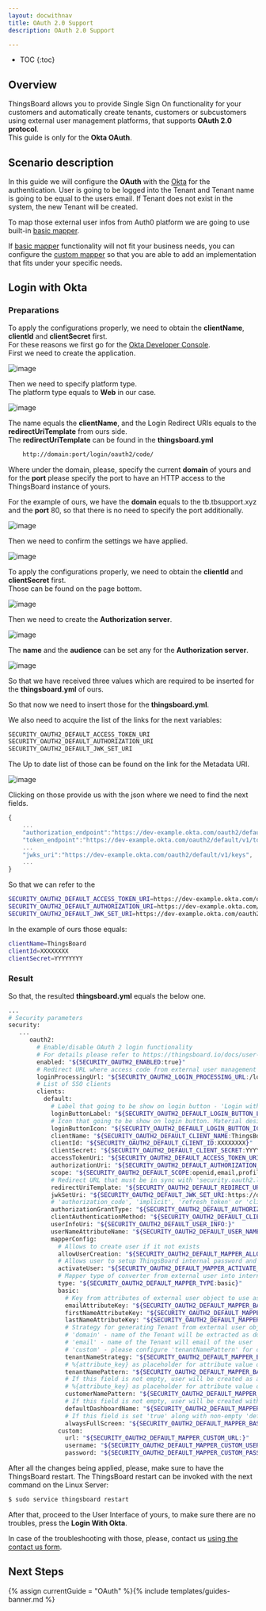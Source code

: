 ```yaml
---
layout: docwithnav
title: OAuth 2.0 Support
description: OAuth 2.0 Support

---
```


* TOC
{:toc}

## Overview
ThingsBoard allows you to provide Single Sign On functionality for your customers and automatically create tenants, customers or subcustomers using external user management platforms, that supports **OAuth 2.0 protocol**.  
This guide is only for the **Okta OAuth**. 
## Scenario description

In this guide we will configure the **OAuth** with the [Okta](https://www.okta.com/) for the authentication. 
User is going to be logged into the Tenant and Tenant name is going to be equal to the users email.
If Tenant does not exist in the system, the new Tenant will be created.

To map those external user infos from Auth0 platform we are going to use built-in [basic mapper](/docs/user-guide/oauth-2-support/#basic-mapper). 

If [basic mapper](/docs/user-guide/oauth-2-support/#basic-mapper) functionality will not fit your business needs, you can configure the [custom mapper](/docs/user-guide/oauth-2-support/#custom-mapper)  so that you are able to add an implementation that fits under your specific needs.

## Login with Okta

### Preparations 
To apply the configurations properly, we need to obtain the **clientName**,  **clientId** and **clientSecret** first.  
For these reasons we first go for the [Okta Developer Console](https://developer.okta.com/).  
First we need to create the application. 

![image](https://img.tbqa.cloud/user-guide/oauth-2-support/okta/okta-go-for-application.png)

Then we need to specify platform type.  
The platform type equals to **Web** in our case. 

![image](https://img.tbqa.cloud/user-guide/oauth-2-support/okta/okta-go-for-application-creation-1.png)

The name equals the **clientName**, and the Login Redirect URIs equals to the **redirectUriTemplate** from ours side.   
The  **redirectUriTemplate** can be found in the **thingsboard.yml**

```bash
    http://domain:port/login/oauth2/code/
```  

Where under the domain, please, specify the current **domain** of yours and for the **port** please specify the port to have an HTTP access to the ThingsBoard instance of yours.  

For the example of ours, we have the **domain** equals to the tb.tbsupport.xyz and the **port** 80, so that there is no need to specify the port additionally.  
 

![image](https://img.tbqa.cloud/user-guide/oauth-2-support/okta/okta-go-for-application-creation-2.png)

Then we need to confirm the settings we have applied.
  
![image](https://img.tbqa.cloud/user-guide/oauth-2-support/okta/okta-go-for-application-creation-3.png)

To apply the configurations properly, we need to obtain the **clientId** and **clientSecret** first.  
Those can be found on the page bottom. 

![image](https://img.tbqa.cloud/user-guide/oauth-2-support/okta/okta-go-for-application-creation-clientIdSecret.png)


Then we need to create the **Authorization server**.

![image](https://img.tbqa.cloud/user-guide/oauth-2-support/okta/okta-go-for-authorization-server-creation.png)

The **name** and the **audience** can be set any for the **Authorization server**.

![image](https://img.tbqa.cloud/user-guide/oauth-2-support/okta/okta-go-for-authorization-server-creation-1.png)


So that we have received three values which are required to be inserted for the **thingsboard.yml** of ours.  

So that now we need to insert those for the **thingsboard.yml**. 

We also need to acquire the list of the links for the next variables:  

```bash
SECURITY_OAUTH2_DEFAULT_ACCESS_TOKEN_URI
SECURITY_OAUTH2_DEFAULT_AUTHORIZATION_URI
SECURITY_OAUTH2_DEFAULT_JWK_SET_URI
```

The Up to date list of those can be found on the link for the Metadata URI. 

![image](https://img.tbqa.cloud/user-guide/oauth-2-support/okta/okta-go-for-authorization-server-creation-2.png)

Clicking on those provide us with the json where we need to find the next fields.

```js
{
    ...
	"authorization_endpoint":"https://dev-example.okta.com/oauth2/default/v1/authorize",
	"token_endpoint":"https://dev-example.okta.com/oauth2/default/v1/token",
    ...
	"jwks_uri":"https://dev-example.okta.com/oauth2/default/v1/keys",
    ...	
}
```

So that we can refer to the 
```bash
SECURITY_OAUTH2_DEFAULT_ACCESS_TOKEN_URI=https://dev-example.okta.com/oauth2/default/v1/token
SECURITY_OAUTH2_DEFAULT_AUTHORIZATION_URI=https://dev-example.okta.com/oauth2/default/v1/authorize
SECURITY_OAUTH2_DEFAULT_JWK_SET_URI=https://dev-example.okta.com/oauth2/default/v1/keys
```

In the example of ours those equals: 
```bash
clientName=ThingsBoard
clientId=XXXXXXXX
clientSecret=YYYYYYYY
```


### Result

So that, the resulted **thingsboard.yml** equals the below one. 

```bash
...
# Security parameters
security:
   ...
      oauth2:
        # Enable/disable OAuth 2 login functionality
        # For details please refer to https://thingsboard.io/docs/user-guide/oauth-2-support/
        enabled: "${SECURITY_OAUTH2_ENABLED:true}"
        # Redirect URL where access code from external user management system will be processed
        loginProcessingUrl: "${SECURITY_OAUTH2_LOGIN_PROCESSING_URL:/login/oauth2/code/}"
        # List of SSO clients
        clients:
          default:
            # Label that going to be show on login button - 'Login with {loginButtonLabel}'
            loginButtonLabel: "${SECURITY_OAUTH2_DEFAULT_LOGIN_BUTTON_LABEL:Okta}"
            # Icon that going to be show on login button. Material design icon ID (https://material.angularjs.org/latest/api/directive/mdIcon)
            loginButtonIcon: "${SECURITY_OAUTH2_DEFAULT_LOGIN_BUTTON_ICON:}"
            clientName: "${SECURITY_OAUTH2_DEFAULT_CLIENT_NAME:ThingsBoard}"
            clientId: "${SECURITY_OAUTH2_DEFAULT_CLIENT_ID:XXXXXXXX}"
            clientSecret: "${SECURITY_OAUTH2_DEFAULT_CLIENT_SECRET:YYYYYYYY}"
            accessTokenUri: "${SECURITY_OAUTH2_DEFAULT_ACCESS_TOKEN_URI:https://dev-example.okta.com/oauth2/default/v1/token}"
            authorizationUri: "${SECURITY_OAUTH2_DEFAULT_AUTHORIZATION_URI:https://dev-example.okta.com/oauth2/default/v1/authorize}"
            scope: "${SECURITY_OAUTH2_DEFAULT_SCOPE:openid,email,profile}"
            # Redirect URL that must be in sync with 'security.oauth2.loginProcessingUrl', but domain name added
            redirectUriTemplate: "${SECURITY_OAUTH2_DEFAULT_REDIRECT_URI_TEMPLATE:http://tb.tbsupport.xyz/login/oauth2/code/}"
            jwkSetUri: "${SECURITY_OAUTH2_DEFAULT_JWK_SET_URI:https://dev-example.okta.com/oauth2/default/v1/keys}"
            # 'authorization_code', 'implicit', 'refresh_token' or 'client_credentials'
            authorizationGrantType: "${SECURITY_OAUTH2_DEFAULT_AUTHORIZATION_GRANT_TYPE:authorization_code}"
            clientAuthenticationMethod: "${SECURITY_OAUTH2_DEFAULT_CLIENT_AUTHENTICATION_METHOD:post}" # basic or post
            userInfoUri: "${SECURITY_OAUTH2_DEFAULT_USER_INFO:}"
            userNameAttributeName: "${SECURITY_OAUTH2_DEFAULT_USER_NAME_ATTRIBUTE_NAME:email}"
            mapperConfig:
              # Allows to create user if it not exists
              allowUserCreation: "${SECURITY_OAUTH2_DEFAULT_MAPPER_ALLOW_USER_CREATION:true}"
              # Allows user to setup ThingsBoard internal password and login over default Login window
              activateUser: "${SECURITY_OAUTH2_DEFAULT_MAPPER_ACTIVATE_USER:false}"
              # Mapper type of converter from external user into internal - 'basic' or 'custom'
              type: "${SECURITY_OAUTH2_DEFAULT_MAPPER_TYPE:basic}"
              basic:
                # Key from attributes of external user object to use as email
                emailAttributeKey: "${SECURITY_OAUTH2_DEFAULT_MAPPER_BASIC_EMAIL_ATTRIBUTE_KEY:email}"
                firstNameAttributeKey: "${SECURITY_OAUTH2_DEFAULT_MAPPER_BASIC_FIRST_NAME_ATTRIBUTE_KEY:}"
                lastNameAttributeKey: "${SECURITY_OAUTH2_DEFAULT_MAPPER_BASIC_LAST_NAME_ATTRIBUTE_KEY:}"
                # Strategy for generating Tenant from external user object - 'domain', 'email' or 'custom'
                # 'domain' - name of the Tenant will be extracted as domain from the email of the user
                # 'email' - name of the Tenant will email of the user
                # 'custom' - please configure 'tenantNamePattern' for custom mapping
                tenantNameStrategy: "${SECURITY_OAUTH2_DEFAULT_MAPPER_BASIC_TENANT_NAME_STRATEGY:domain}"
                # %{attribute_key} as placeholder for attribute value of attributes of external user object
                tenantNamePattern: "${SECURITY_OAUTH2_DEFAULT_MAPPER_BASIC_TENANT_NAME_PATTERN:}"
                # If this field is not empty, user will be created as a user under defined Customer
                # %{attribute_key} as placeholder for attribute value of attributes of external user object
                customerNamePattern: "${SECURITY_OAUTH2_DEFAULT_MAPPER_BASIC_CUSTOMER_NAME_PATTERN:}"
                # If this field is not empty, user will be created with default defined Dashboard
                defaultDashboardName: "${SECURITY_OAUTH2_DEFAULT_MAPPER_BASIC_DEFAULT_DASHBOARD_NAME:}"
                # If this field is set 'true' along with non-empty 'defaultDashboardName', user will start from the defined Dashboard in fullscreen mode
                alwaysFullScreen: "${SECURITY_OAUTH2_DEFAULT_MAPPER_BASIC_ALWAYS_FULL_SCREEN:false}"
              custom:
                url: "${SECURITY_OAUTH2_DEFAULT_MAPPER_CUSTOM_URL:}"
                username: "${SECURITY_OAUTH2_DEFAULT_MAPPER_CUSTOM_USERNAME:}"
                password: "${SECURITY_OAUTH2_DEFAULT_MAPPER_CUSTOM_PASSWORD:}"
```


After all the changes being applied, please, make sure to have the ThingsBoard restart.
The ThingsBoard restart can be invoked with the next command on the Linux Server: 
```bash
$ sudo service thingsboard restart
```  
After that, proceed to the User Interface of yours, to make sure there are no troubles, press the **Login With Okta**.

In case of the troubleshooting with those, please, contact us [using the contact us form](/docs/contact-us/).

## Next Steps

{% assign currentGuide = "OAuth" %}{% include templates/guides-banner.md %}
